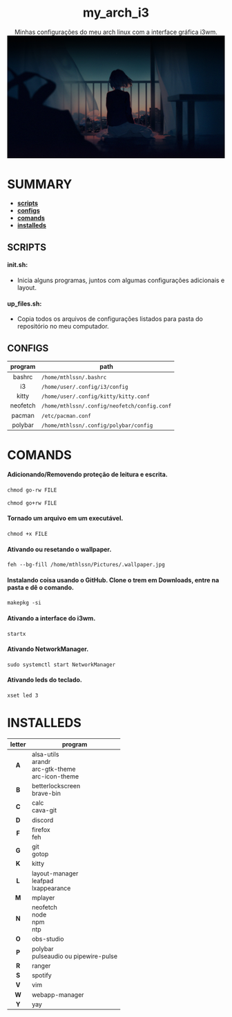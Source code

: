 <div align="center">
    <h1> my_arch_i3 </h1>
    Minhas configurações do meu arch linux com a interface gráfica i3wm.
    <img title="my wallpaper" alt="my wallpaper" src="wallpapers/wallpaper.jpg">
    
</div>


# SUMMARY

- [**scripts**](https://github.com/mthlssn/my_arch_i3#scripts)
- [**configs**](https://github.com/mthlssn/my_arch_i3#configs)
- [**comands**](https://github.com/mthlssn/my_arch_i3#comands)
- [**installeds**](https://github.com/mthlssn/my_arch_i3#installeds)

## SCRIPTS

#### init.sh: 
* Inicia alguns programas, juntos com algumas configurações adicionais e layout.

#### up_files.sh: 
* Copia todos os arquivos de configurações listados para pasta do repositório no meu computador.

## CONFIGS

| program | path |
| :---: | --- |
| bashrc | ``` /home/mthlssn/.bashrc ```|
| i3 | ``` /home/user/.config/i3/config ``` |
| kitty | ``` /home/user/.config/kitty/kitty.conf ``` |
| neofetch | ``` /home/mthlssn/.config/neofetch/config.conf ``` |
| pacman | ``` /etc/pacman.conf ``` |
| polybar | ``` /home/mthlssn/.config/polybar/config ``` |

# COMANDS

#### Adicionando/Removendo proteção de leitura e escrita.
```
chmod go-rw FILE
```

```
chmod go+rw FILE
```

#### Tornado um arquivo em um executável.
```
chmod +x FILE
```


#### Ativando ou resetando o wallpaper.
```
feh --bg-fill /home/mthlssn/Pictures/.wallpaper.jpg
```

#### Instalando coisa usando o GitHub. Clone o trem em Downloads, entre na pasta e dê o comando.
```
makepkg -si
```

#### Ativando a interface do i3wm.
```
startx
```

#### Ativando NetworkManager.
```
sudo systemctl start NetworkManager
```

#### Ativando leds do teclado.
```
xset led 3
```

# INSTALLEDS

| letter | program |
| :---: | --- |
| **A** | alsa-utils <br> arandr <br> arc-gtk-theme <br> arc-icon-theme |
| **B** | betterlockscreen <br> brave-bin |
| **C** | calc <br> cava-git |
| **D** | discord |
| **F** | firefox <br> feh |
| **G** | git <br> gotop |
| **K** | kitty |
| **L** | layout-manager <br> leafpad <br> lxappearance |
| **M** | mplayer |
| **N** | neofetch <br> node <br> npm <br> ntp |
| **O** | obs-studio |
| **P** | polybar <br> pulseaudio ou pipewire-pulse |
| **R** | ranger |
| **S** | spotify |
| **V** | vim |
| **W** | webapp-manager |
| **Y** | yay |

